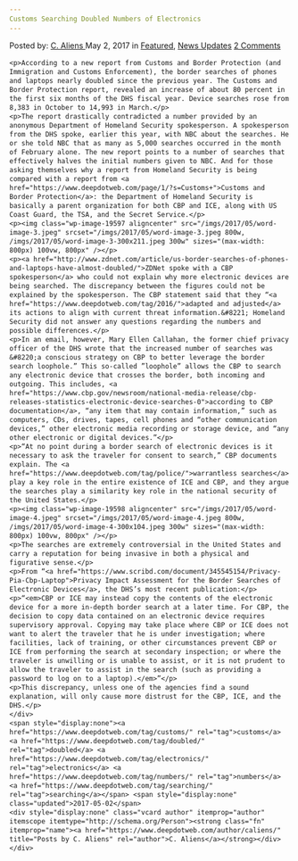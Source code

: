 ```yaml
---
Customs Searching Doubled Numbers of Electronics
---
```

<article class="post-listing post-19585 post type-post status-publish format-standard has-post-thumbnail hentry  tag-customs tag-doubled tag-electronics tag-numbers tag-searching">
    <div class="post-inner">
        <span>Posted by: <a href="https://www.deepdotweb.com/author/caliens/" title="">C. Aliens </a></span>
    <span>May 2, 2017</span>
    <span>in <a href="https://www.deepdotweb.com/category/deepdot-news/" rel="category tag">Featured</a>, <a href="https://www.deepdotweb.com/category/news-updates/" rel="category tag">News Updates</a></span>
    <span><a href="https://www.deepdotweb.com/2017/05/02/customs-searching-doubled-numbers-electronics/#comments">2 Comments</a></span>
    </p>
    <div class="clear"></div>
    
    <p>According to a new report from Customs and Border Protection (and Immigration and Customs Enforcement), the border searches of phones and laptops nearly doubled since the previous year. The Customs and Border Protection report, revealed an increase of about 80 percent in the first six months of the DHS fiscal year. Device searches rose from 8,383 in October to 14,993 in March.</p>
    <p>The report drastically contradicted a number provided by an anonymous Department of Homeland Security spokesperson. A spokesperson from the DHS spoke, earlier this year, with NBC about the searches. He or she told NBC that as many as 5,000 searches occurred in the month of February alone. The new report points to a number of searches that effectively halves the initial numbers given to NBC. And for those asking themselves why a report from Homeland Security is being compared with a report from <a href="https://www.deepdotweb.com/page/1/?s=Customs+">Customs and Border Protection</a>: the Department of Homeland Security is basically a parent organization for both CBP and ICE, along with US Coast Guard, the TSA, and the Secret Service.</p>
    <p><img class="wp-image-19597 aligncenter" src="/imgs/2017/05/word-image-3.jpeg" srcset="/imgs/2017/05/word-image-3.jpeg 800w, /imgs/2017/05/word-image-3-300x211.jpeg 300w" sizes="(max-width: 800px) 100vw, 800px" /></p>
    <p><a href="http://www.zdnet.com/article/us-border-searches-of-phones-and-laptops-have-almost-doubled/">ZDNet spoke with a CBP spokesperson</a> who could not explain why more electronic devices are being searched. The discrepancy between the figures could not be explained by the spokesperson. The CBP statement said that they “<a href="https://www.deepdotweb.com/tag/2016/">adapted and adjusted</a> its actions to align with current threat information.&#8221; Homeland Security did not answer any questions regarding the numbers and possible differences.</p>
    <p>In an email, however, Mary Ellen Callahan, the former chief privacy officer of the DHS wrote that the increased number of searches was &#8220;a conscious strategy on CBP to better leverage the border search loophole.” This so-called ”loophole” allows the CBP to search any electronic device that crosses the border, both incoming and outgoing. This includes, <a href="https://www.cbp.gov/newsroom/national-media-release/cbp-releases-statistics-electronic-device-searches-0">according to CBP documentation</a>, “any item that may contain information,” such as computers, CDs, drives, tapes, cell phones and “other communication devices,” other electronic media recording or storage device, and “any other electronic or digital devices.”</p>
    <p>“At no point during a border search of electronic devices is it necessary to ask the traveler for consent to search,” CBP documents explain. The <a href="https://www.deepdotweb.com/tag/police/">warrantless searches</a> play a key role in the entire existence of ICE and CBP, and they argue the searches play a similarity key role in the national security of the United States.</p>
    <p><img class="wp-image-19598 aligncenter" src="/imgs/2017/05/word-image-4.jpeg" srcset="/imgs/2017/05/word-image-4.jpeg 800w, /imgs/2017/05/word-image-4-300x104.jpeg 300w" sizes="(max-width: 800px) 100vw, 800px" /></p>
    <p>The searches are extremely controversial in the United States and carry a reputation for being invasive in both a physical and figurative sense.</p>
    <p>From “<a href="https://www.scribd.com/document/345545154/Privacy-Pia-Cbp-Laptop">Privacy Impact Assessment for the Border Searches of Electronic Devices</a>, the DHS’s most recent publication:</p>
    <p>“<em>CBP or ICE may instead copy the contents of the electronic device for a more in-depth border search at a later time. For CBP, the decision to copy data contained on an electronic device requires supervisory approval. Copying may take place where CBP or ICE does not want to alert the traveler that he is under investigation; where facilities, lack of training, or other circumstances prevent CBP or ICE from performing the search at secondary inspection; or where the traveler is unwilling or is unable to assist, or it is not prudent to allow the traveler to assist in the search (such as providing a password to log on to a laptop).</em>”</p>
    <p>This discrepancy, unless one of the agencies find a sound explanation, will only cause more distrust for the CBP, ICE, and the DHS.</p>
    </div>
    <span style="display:none"><a href="https://www.deepdotweb.com/tag/customs/" rel="tag">customs</a> <a href="https://www.deepdotweb.com/tag/doubled/" rel="tag">doubled</a> <a href="https://www.deepdotweb.com/tag/electronics/" rel="tag">electronics</a> <a href="https://www.deepdotweb.com/tag/numbers/" rel="tag">numbers</a> <a href="https://www.deepdotweb.com/tag/searching/" rel="tag">searching</a></span> <span style="display:none" class="updated">2017-05-02</span>
    <div style="display:none" class="vcard author" itemprop="author" itemscope itemtype="http://schema.org/Person"><strong class="fn" itemprop="name"><a href="https://www.deepdotweb.com/author/caliens/" title="Posts by C. Aliens" rel="author">C. Aliens</a></strong></div>
    </div>
</article>

